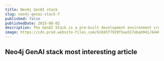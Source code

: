 ```yaml
---
title: Neo4j GenAI stack
slug: neo4j-genai-stack-7
published: false
publishedDate: 2025-08-02
description: The GenAI Stack is a pre-built development environment created by Neo4j in collaboration with Docker, LangChain, and Ollama. This stack is designed for creating GenAI applications, particularly focusing on improving the accuracy, relevance, and provenance of generated responses in LLMs (Large Language Models) through Retrieval Augmented Generation (RAG).
image: https://cdn.prod.website-files.com/61845f7929f5aa517ebab941/6440f9477c2a321f0dd6ab61_How%20Artificial%20Intelligence%20(AI)%20Is%20Used%20In%20Biometrics.jpg
---
```


## Neo4j GenAI stack most interesting article
